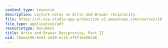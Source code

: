 ```yaml
---
content_type: resource
description: Lecture notes on Artin and Brauer reciprocity.
file: https://ol-ocw-studio-app-production.s3.amazonaws.com/courses/18-786-number-theory-ii-class-field-theory-spring-2016/78aea1088c81a520ec14af5f1ee50c0b_MIT18_786S16_lec22.pdf
file_type: application/pdf
resourcetype: Document
title: Artin and Brauer Reciprocity, Part II
uid: 78aea108-8c81-a520-ec14-af5f1ee50c0b
---
```

